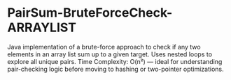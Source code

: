 # PairSum-BruteForceCheck-ARRAYLIST
Java implementation of a brute-force approach to check if any two elements in an array list sum up to a given target. Uses nested loops to explore all unique pairs. Time Complexity: O(n²) — ideal for understanding pair-checking logic before moving to hashing or two-pointer optimizations. 
